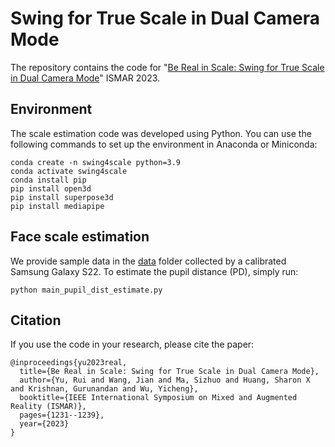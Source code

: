 # Swing for True Scale in Dual Camera Mode
The repository contains the code for "[Be Real in Scale: Swing for True Scale in Dual Camera Mode](https://jianwang-cmu.github.io/23realScale/Swing_for_True_Scale__ISMAR_2023_.pdf)" ISMAR 2023.

## Environment
The scale estimation code was developed using Python. You can use the following commands to set up the environment in Anaconda or Miniconda:
```
conda create -n swing4scale python=3.9
conda activate swing4scale
conda install pip
pip install open3d
pip install superpose3d
pip install mediapipe
```

## Face scale estimation
We provide sample data in the [data](https://github.com/ruiyu0/Swing-for-True-Scale/tree/main/data) folder collected by a calibrated Samsung Galaxy S22. To estimate the pupil distance (PD), simply run:

```
python main_pupil_dist_estimate.py
```


## Citation
If you use the code in your research, please cite the paper:
```
@inproceedings{yu2023real,
  title={Be Real in Scale: Swing for True Scale in Dual Camera Mode},
  author={Yu, Rui and Wang, Jian and Ma, Sizhuo and Huang, Sharon X and Krishnan, Gurunandan and Wu, Yicheng},
  booktitle={IEEE International Symposium on Mixed and Augmented Reality (ISMAR)},
  pages={1231--1239},
  year={2023}
}
```
